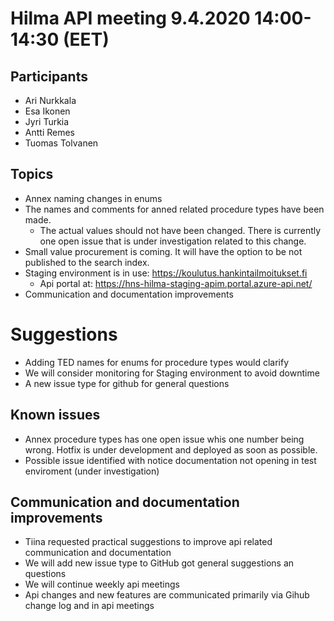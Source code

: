 # Hilma API meeting 9.4.2020 14:00-14:30 (EET)

## Participants
- Ari Nurkkala
- Esa Ikonen
- Jyri Turkia
- Antti Remes
- Tuomas Tolvanen

## Topics
- Annex naming changes in enums
- The names and comments for anned related procedure types have been made. 
  - The actual values should not have been changed. There is currently one open issue that is under investigation related to this change.
- Small value procurement is coming. It will have the option to be not published to the search index.
- Staging environment is in use: https://koulutus.hankintailmoitukset.fi
  - Api portal at: https://hns-hilma-staging-apim.portal.azure-api.net/
- Communication and documentation improvements

# Suggestions
- Adding TED names for enums for procedure types would clarify
- We will consider monitoring for Staging environment to avoid downtime
- A new issue type for github for general questions

## Known issues
- Annex procedure types has one open issue whis one number being wrong. Hotfix is under development and deployed as soon as possible.
- Possible issue identified with notice documentation not opening in test enviroment (under investigation)

## Communication and documentation improvements
- Tiina requested  practical suggestions to improve api related communication and documentation
- We will add new issue type to GitHub got general suggestions an questions
- We will continue weekly api meetings
- Api changes and new features are communicated primarily via Gihub change log and in api meetings
